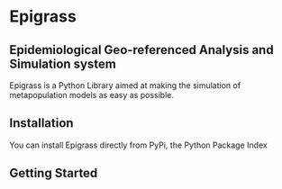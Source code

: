 # Epigrass
## Epidemiological Geo-referenced Analysis and Simulation system

Epigrass is a Python Library aimed at making the simulation of metapopulation models as easy as possible.

## Installation
You can install Epigrass directly from PyPi, the Python Package Index


## Getting Started
